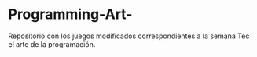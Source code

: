 # Programming-Art-
Repositorio con los juegos modificados correspondientes a la semana Tec el arte de la programación.
